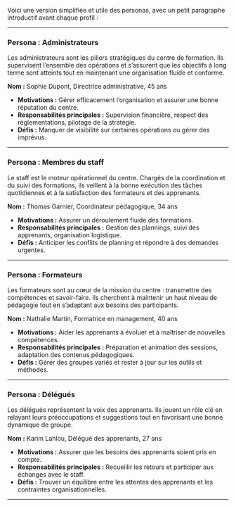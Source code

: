 Voici une version simplifiée et utile des personas, avec un petit paragraphe introductif avant chaque profil :

---

### Persona : **Administrateurs**  
Les administrateurs sont les piliers stratégiques du centre de formation. Ils supervisent l’ensemble des opérations et s’assurent que les objectifs à long terme sont atteints tout en maintenant une organisation fluide et conforme.  

**Nom :** Sophie Dupont, Directrice administrative, 45 ans  
- **Motivations :** Gérer efficacement l’organisation et assurer une bonne réputation du centre.  
- **Responsabilités principales :** Supervision financière, respect des réglementations, pilotage de la stratégie.  
- **Défis :** Manquer de visibilité sur certaines opérations ou gérer des imprévus.  

---

### Persona : **Membres du staff**  
Le staff est le moteur opérationnel du centre. Chargés de la coordination et du suivi des formations, ils veillent à la bonne exécution des tâches quotidiennes et à la satisfaction des formateurs et des apprenants.  

**Nom :** Thomas Garnier, Coordinateur pédagogique, 34 ans  
- **Motivations :** Assurer un déroulement fluide des formations.  
- **Responsabilités principales :** Gestion des plannings, suivi des apprenants, organisation logistique.  
- **Défis :** Anticiper les conflits de planning et répondre à des demandes urgentes.  

---

### Persona : **Formateurs**  
Les formateurs sont au cœur de la mission du centre : transmettre des compétences et savoir-faire. Ils cherchent à maintenir un haut niveau de pédagogie tout en s’adaptant aux besoins des participants.  

**Nom :** Nathalie Martin, Formatrice en management, 40 ans  
- **Motivations :** Aider les apprenants à évoluer et à maîtriser de nouvelles compétences.  
- **Responsabilités principales :** Préparation et animation des sessions, adaptation des contenus pédagogiques.  
- **Défis :** Gérer des groupes variés et rester à jour sur les outils et méthodes.  

---

### Persona : **Délégués**  
Les délégués représentent la voix des apprenants. Ils jouent un rôle clé en relayant leurs préoccupations et suggestions tout en favorisant une bonne dynamique de groupe.  

**Nom :** Karim Lahlou, Délégué des apprenants, 27 ans  
- **Motivations :** Assurer que les besoins des apprenants soient pris en compte.  
- **Responsabilités principales :** Recueillir les retours et participer aux échanges avec le staff.  
- **Défis :** Trouver un équilibre entre les attentes des apprenants et les contraintes organisationnelles.  

---
